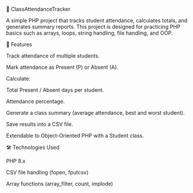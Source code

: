 📘 ClassAttendanceTracker

A simple PHP project that tracks student attendance, calculates totals, and generates summary reports.
This project is designed for practicing PHP basics such as arrays, loops, string handling, file handling, and OOP.

🚀 Features

Track attendance of multiple students.

Mark attendance as Present (P) or Absent (A).

Calculate:

Total Present / Absent days per student.

Attendance percentage.

Generate a class summary (average attendance, best and worst student).

Save results into a CSV file.

Extendable to Object-Oriented PHP with a Student class.

🛠️ Technologies Used

PHP 8.x

CSV file handling (fopen, fputcsv)

Array functions (array_filter, count, implode)
